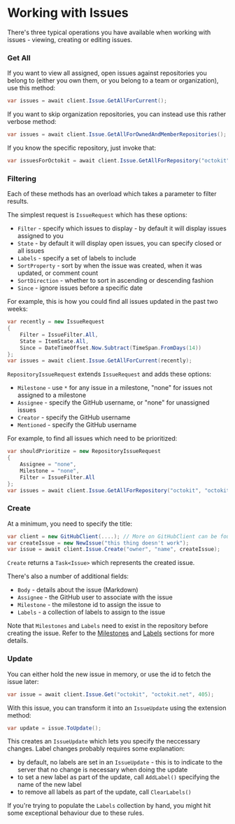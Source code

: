 # Working with Issues

There's three typical operations you have available when working
with issues - viewing, creating or editing issues.

### Get All

If you want to view all assigned, open issues against repositories you belong to
(either you own them, or you belong to a team or organization), use this
method:

```csharp
var issues = await client.Issue.GetAllForCurrent();
```

If you want to skip organization repositories, you can instead use this
rather verbose method:

```csharp
var issues = await client.Issue.GetAllForOwnedAndMemberRepositories();
```

If you know the specific repository, just invoke that:

```csharp
var issuesForOctokit = await client.Issue.GetAllForRepository("octokit", "octokit.net");
```

### Filtering

Each of these methods has an overload which takes a parameter to filter results.

The simplest request is `IssueRequest` which has these options:

 - `Filter` - specify which issues to display - by default it will display issues assigned to you
 - `State` - by default it will display open issues, you can specify closed or all issues
 - `Labels` - specify a set of labels to include
 - `SortProperty` - sort by when the issue was created, when it was updated, or comment count
 - `SortDirection` - whether to sort in ascending or descending fashion
 - `Since` - ignore issues before a specific date

For example, this is how you could find all issues updated in the past two weeks:

```csharp
var recently = new IssueRequest
{
    Filter = IssueFilter.All,
    State = ItemState.All,
    Since = DateTimeOffset.Now.Subtract(TimeSpan.FromDays(14))
};
var issues = await client.Issue.GetAllForCurrent(recently);
```

`RepositoryIssueRequest` extends `IssueRequest` and adds these options:

 - `Milestone` - use `*` for any issue in a milestone, "none" for issues not assigned to a milestone
 - `Assignee` - specify the GitHub username, or "none" for unassigned issues
 - `Creator` - specify the GitHub username
 - `Mentioned` - specify the GitHub username

For example, to find all issues which need to be prioritized:

```csharp
var shouldPrioritize = new RepositoryIssueRequest
{
    Assignee = "none",
    Milestone = "none",
    Filter = IssueFilter.All
};
var issues = await client.Issue.GetAllForRepository("octokit", "octokit.net", shouldPrioritize);
```

### Create

At a minimum, you need to specify the title:

```csharp
var client = new GitHubClient(....); // More on GitHubClient can be found in "Getting Started"
var createIssue = new NewIssue("this thing doesn't work");
var issue = await client.Issue.Create("owner", "name", createIssue);
```

`Create` returns a `Task<Issue>` which represents the created issue.

There's also a number of additional fields:

 - `Body` - details about the issue (Markdown)
 - `Assignee` - the GitHub user to associate with the issue
 - `Milestone` - the milestone id to assign the issue to
 - `Labels` - a collection of labels to assign to the issue

Note that `Milestones` and `Labels` need to exist in the repository before
creating the issue. Refer to the [Milestones](https://github.com/octokit/octokit.net/blob/master/docs/milestones.md)
and [Labels](https://github.com/octokit/octokit.net/blob/master/docs/labels.md)
sections for more details.

### Update

You can either hold the new issue in memory, or use the id to fetch the issue
later:

```csharp
var issue = await client.Issue.Get("octokit", "octokit.net", 405);
```

With this issue, you can transform it into an `IssueUpdate` using the extension method:

```csharp
var update = issue.ToUpdate();
```

This creates an `IssueUpdate` which lets you specify the neccessary changes.
Label changes probably requires some explanation:

 - by default, no labels are set in an `IssueUpdate` - this is to indicate
   to the server that no change is necessary when doing the update
 - to set a new label as part of the update, call `AddLabel()` specifying
   the name of the new label
 - to remove all labels as part of the update, call `ClearLabels()`

If you're trying to populate the `Labels` collection by hand, you might hit
some exceptional behaviour due to these rules.
